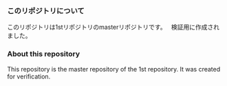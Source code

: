 ### このリポジトリについて
このリポジトリは1stリポジトリのmasterリポジトリです。  
検証用に作成されました。  

### About this repository
This repository is the master repository of the 1st repository.
It was created for verification.  
